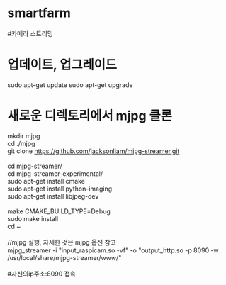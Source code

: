 # smartfarm

#카메라 스트리밍
# 업데이트, 업그레이드
sudo apt-get update
sudo apt-get upgrade

# 새로운 디렉토리에서 mjpg 클론
mkdir mjpg <br/>
cd ./mjpg <br/>
git clone https://github.com/jacksonliam/mjpg-streamer.git <br/>
 <br/>
cd mjpg-streamer/ <br/>
cd mjpg-streamer-experimental/ <br/>
sudo apt-get install cmake <br/>
sudo apt-get install python-imaging <br/>
sudo apt-get install libjpeg-dev <br/>
 <br/>
make CMAKE_BUILD_TYPE=Debug <br/>
sudo make install <br/>
cd ~ <br/>
 <br/>
//mjpg 실행, 자세한 것은 mjpg 옵션 참고 <br/>
mjpg_streamer -i "input_raspicam.so -vf" -o "output_http.so -p 8090 -w /usr/local/share/mjpg-streamer/www/" <br/>
 <br/>
#자신의ip주소:8090 접속  <br/>
